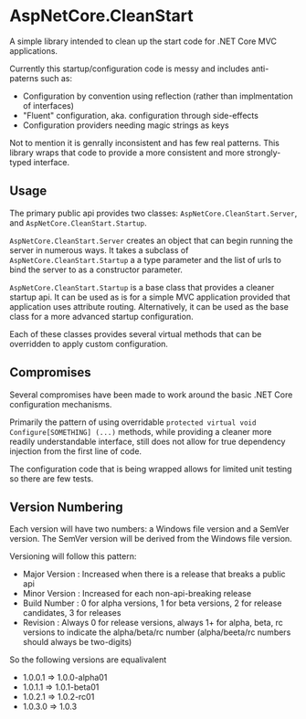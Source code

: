 # AspNetCore.CleanStart

A simple library intended to clean up the start code for .NET Core MVC applications.

Currently this startup/configuration code is messy and includes anti-paterns such as:
* Configuration by convention using reflection (rather than implmentation of interfaces)
* "Fluent" configuration, aka. configuration through side-effects
* Configuration providers needing magic strings as keys

Not to mention it is genrally inconsistent and has few real patterns. This library wraps that code to provide a more consistent and more strongly-typed interface.


## Usage

The primary public api provides two classes: `AspNetCore.CleanStart.Server`, and `AspNetCore.CleanStart.Startup`.

`AspNetCore.CleanStart.Server` creates an object that can begin running the server in numerous ways. It takes a subclass of `AspNetCore.CleanStart.Startup` a a type parameter and the list of urls to bind the server to as a constructor parameter.

`AspNetCore.CleanStart.Startup` is a base class that provides a cleaner startup api. It can be used as is for a simple MVC application provided that application uses attribute routing. Alternatively, it can be used as the base class for a more advanced startup configuration.

Each of these classes provides several virtual methods that can be overridden to apply custom configuration.

## Compromises

Several compromises have been made to work around the basic .NET Core configuration mechanisms.

Primarily the pattern of using overridable `protected virtual void Configure[SOMETHING] (...)` methods, while providing a cleaner more readily understandable interface, still does not allow for true dependency injection from the first line of code.

The configuration code that is being wrapped allows for limited unit testing so there are few tests.

## Version Numbering

Each version will have two numbers: a Windows file version and a SemVer version.
The SemVer version will be derived from the Windows file version.

Versioning will follow this pattern:
* Major Version : Increased when there is a release that breaks a public api
* Minor Version : Increased for each non-api-breaking release
* Build Number : 0 for alpha versions, 1 for beta versions, 2 for release candidates, 3 for releases
* Revision : Always 0 for release versions, always 1+ for alpha, beta, rc versions to indicate the alpha/beta/rc number (alpha/beeta/rc numbers should always be two-digits)

So the following versions are equalivalent
* 1.0.0.1 => 1.0.0-alpha01
* 1.0.1.1 => 1.0.1-beta01
* 1.0.2.1 => 1.0.2-rc01
* 1.0.3.0 => 1.0.3